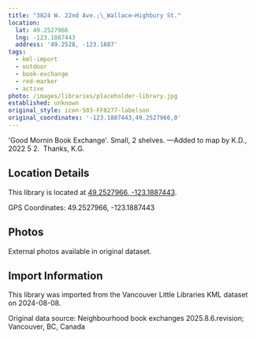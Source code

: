 ```yaml
---
title: "3824 W. 22nd Ave.;\_Wallace—Highbury St."
location:
  lat: 49.2527966
  lng: -123.1887443
  address: '49.2528, -123.1887'
tags:
  - kml-import
  - outdoor
  - book-exchange
  - red-marker
  - active
photo: /images/libraries/placeholder-library.jpg
established: unknown
original_style: icon-503-FF8277-labelson
original_coordinates: '-123.1887443,49.2527966,0'
---
```

'Good Mornin Book Exchange'.
Small, 2 shelves.
—Added to map by K.D., 2022 5 2.  Thanks, K.G. 

## Location Details

This library is located at [49.2527966, -123.1887443](https://www.google.com/maps?q=49.2527966,-123.1887443).

GPS Coordinates: 49.2527966, -123.1887443

## Photos

External photos available in original dataset.

## Import Information

This library was imported from the Vancouver Little Libraries KML dataset on 2024-08-08.

Original data source: Neighbourhood book exchanges 2025.8.6.revision; Vancouver, BC, Canada
